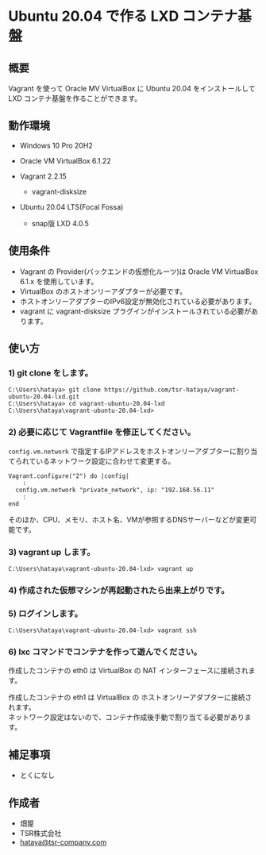 # Ubuntu 20.04 で作る LXD コンテナ基盤

## 概要

Vagrant を使って Oracle MV VirtualBox に Ubuntu 20.04 をインストールして LXD コンテナ基盤を作ることができます。  


## 動作環境

* Windows 10 Pro 20H2

* Oracle VM VirtualBox 6.1.22

* Vagrant 2.2.15
  * vagrant-disksize

* Ubuntu 20.04 LTS(Focal Fossa)
  * snap版 LXD 4.0.5


## 使用条件

* Vagrant の Provider(バックエンドの仮想化ルーツ)は Oracle VM VirtualBox 6.1.x を使用しています。  
* VirtualBox のホストオンリーアダプターが必要です。  
* ホストオンリーアダプターのIPv6設定が無効化されている必要があります。  
* vagrant に vagrant-disksize プラグインがインストールされている必要があります。  


## 使い方

### 1) git clone をします。  

```
C:\Users\hataya> git clone https://github.com/tsr-hataya/vagrant-ubuntu-20.04-lxd.git
C:\Users\hataya> cd vagrant-ubuntu-20.04-lxd
C:\Users\hataya\vagrant-ubuntu-20.04-lxd> 
```


### 2) 必要に応じて Vagrantfile を修正してください。  

`config.vm.network` で指定するIPアドレスをホストオンリーアダプターに割り当てられているネットワーク設定に合わせて変更する。  

```
Vagrant.configure("2") do |config|
    :
  config.vm.network "private_network", ip: "192.168.56.11"
    :
end
```

そのほか、CPU、メモリ、ホスト名、VMが参照するDNSサーバーなどが変更可能です。


### 3) vagrant up します。  

```
C:\Users\hataya\vagrant-ubuntu-20.04-lxd> vagrant up
```


### 4) 作成された仮想マシンが再起動されたら出来上がりです。  


### 5) ログインします。  

```
C:\Users\hataya\vagrant-ubuntu-20.04-lxd> vagrant ssh
```


### 6) lxc コマンドでコンテナを作って遊んでください。  

作成したコンテナの eth0 は VirtualBox の NAT インターフェースに接続されます。  

作成したコンテナの eth1 は VirtualBox の ホストオンリーアダプターに接続されます。  
ネットワーク設定はないので、コンテナ作成後手動で割り当てる必要があります。


## 補足事項

* とくになし

## 作成者

* 畑屋
* TSR株式会社
* hataya@tsr-company.com


